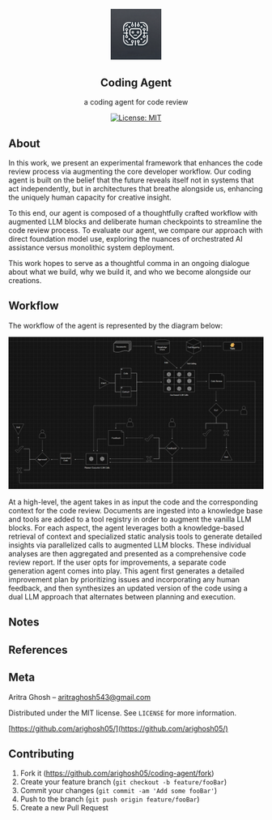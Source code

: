 <p align="center">
  <img src="./img/agent_logo.png" alt="logo" width="100">
</p>


<div align="center">

  <b>Coding Agent</b>
----------------------
a coding agent for code review

</div>

<p align="center">
  <a href="https://opensource.org/license/mit">
    <img src="https://img.shields.io/badge/License-MIT-yellow.svg" alt="License: MIT">
  </a>
</p>

## About

In this work, we present an experimental framework that enhances the code review process via augmenting the core developer workflow. Our coding agent is built on the belief that the future reveals itself not in systems that act independently, but in architectures that breathe alongside us, enhancing the uniquely human capacity for creative insight. 

To this end, our agent is composed of a thoughtfully crafted workflow with augmented LLM blocks and deliberate human checkpoints to streamline the code review process. To evaluate our agent, we compare our approach with direct foundation model use, exploring the nuances of orchestrated AI assistance versus monolithic system deployment.

This work hopes to serve as a thoughtful comma in an ongoing dialogue about what we build, why we build it, and who we become alongside our creations. 

## Workflow

The workflow of the agent is represented by the diagram below:

<p align="center">
  <img src="./img/high_level_diagram.png" alt="image" width="950">
</p>

At a high-level, the agent takes in as input the code and the corresponding context for the code review. Documents are ingested into a knowledge base and tools are added to a tool registry in order to augment the vanilla LLM blocks. For each aspect, the agent leverages both a knowledge-based retrieval of context and specialized static analysis tools to generate detailed insights via parallelized calls to augmented LLM blocks. These individual analyses are then aggregated and presented as a comprehensive code review report. If the user opts for improvements, a separate code generation agent comes into play. This agent first generates a detailed improvement plan by prioritizing issues and incorporating any human feedback, and then synthesizes an updated version of the code using a dual LLM approach that alternates between planning and execution. 

## Notes

## References

## Meta

Aritra Ghosh – aritraghosh543@gmail.com

Distributed under the MIT license. See `LICENSE` for more information.

[https://github.com/arighosh05/](https://github.com/arighosh05/)

## Contributing

1. Fork it (<https://github.com/arighosh05/coding-agent/fork>)
2. Create your feature branch (`git checkout -b feature/fooBar`)
3. Commit your changes (`git commit -am 'Add some fooBar'`)
4. Push to the branch (`git push origin feature/fooBar`)
5. Create a new Pull Request
